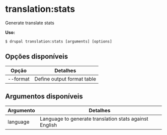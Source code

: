 # translation:stats
Generate translate stats

**Uso:**
```
$ drupal translation:stats [arguments] [options]
```

## Opções disponíveis
Opção | Detalhes
-------|-------------
--format | Define output format table|markdown

## Argumentos disponíveis
Argumento | Detalhes
---------|-------------
language | Language to generate translation stats against English

